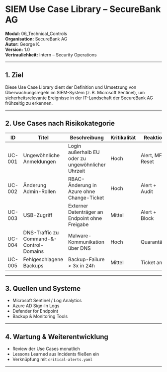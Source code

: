 # SIEM Use Case Library – SecureBank AG

**Modul:** 06_Technical_Controls  
**Organisation:** SecureBank AG  
**Autor:** George K.  
**Version:** 1.0  
**Vertraulichkeit:** Intern – Security Operations

---

## 1. Ziel

Diese Use Case Library dient der Definition und Umsetzung von Überwachungsregeln im SIEM-System (z. B. Microsoft Sentinel), um sicherheitsrelevante Ereignisse in der IT-Landschaft der SecureBank AG frühzeitig zu erkennen.

---

## 2. Use Cases nach Risikokategorie

| ID | Titel | Beschreibung | Kritikalität | Reaktion |
|----|-------|--------------|--------------|----------|
| UC-001 | Ungewöhnliche Anmeldungen | Login außerhalb EU oder zu ungewöhnlicher Uhrzeit | Hoch | Alert, MFA-Reset |
| UC-002 | Änderung Admin-Rollen | RBAC-Änderung in Azure ohne Change-Ticket | Hoch | Alert + Audit |
| UC-003 | USB-Zugriff | Externer Datenträger an Endpoint ohne Freigabe | Mittel | Alert + Block |
| UC-004 | DNS-Traffic zu Command-&-Control-Domains | Malware-Kommunikation über DNS | Hoch | Quarantäne |
| UC-005 | Fehlgeschlagene Backups | Backup-Failure > 3x in 24h | Mittel | Ticket an IT |

---

## 3. Quellen und Systeme

- Microsoft Sentinel / Log Analytics
- Azure AD Sign-In Logs
- Defender for Endpoint
- Backup & Monitoring Tools

---

## 4. Wartung & Weiterentwicklung

- Review der Use Cases monatlich
- Lessons Learned aus Incidents fließen ein
- Verknüpfung mit `critical-alerts.yaml`

---
